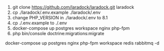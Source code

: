 1. git clone https://github.com/laradock/laradock.git laradock
2. cp ./laradock/.env.example ./laradock/.env
3. change PHP_VERSION in ./laradock/.env to 8.1
4. cp ./.env.example to ./.env
5. docker-compose up postgres workspace nginx php-fpm
6. php bin/console doctrine:migrations:migrate

docker-compose up postgres nginx php-fpm workspace redis rabbitmq -d